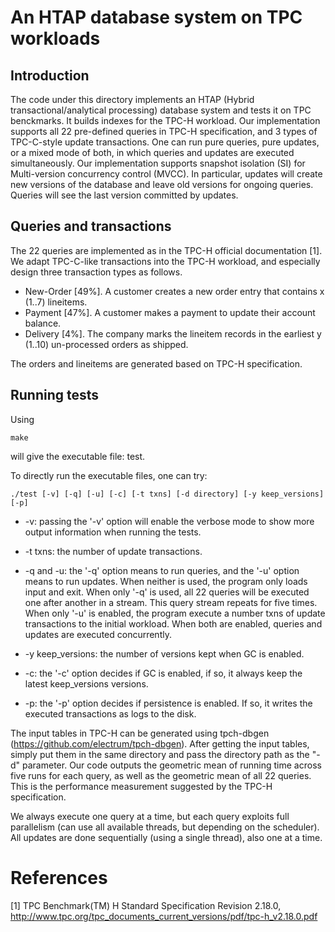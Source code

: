 # An HTAP database system on TPC workloads

## Introduction

The code under this directory implements an HTAP (Hybrid transactional/analytical processing) database system and tests it on TPC benckmarks. It builds indexes for the TPC-H workload. Our implementation supports all 22 pre-defined queries in TPC-H specification, and 3 types of TPC-C-style update transactions. One can run pure queries, pure updates, or a mixed mode of both, in which queries and updates are executed simultaneously. Our implementation supports snapshot isolation (SI) for Multi-version concurrency control (MVCC). In particular, updates will create new versions of the database and leave old versions for ongoing queries. Queries will see the last version committed by updates. 

## Queries and transactions

The 22 queries are implemented as in the TPC-H official documentation [1]. We adapt TPC-C-like transactions into the TPC-H workload, and especially design three transaction types as follows.

* New-Order [49%]. A customer creates a new order entry that contains x (1..7) lineitems.
* Payment [47%]. A customer makes a payment to update their account balance.
* Delivery [4%]. The company marks the lineitem records in the earliest y (1..10) un-processed orders as shipped.

The orders and lineitems are generated based on TPC-H specification. 

## Running tests

Using 

```
make
```

will give the executable file: test.

To directly run the executable files, one can try:

```
./test [-v] [-q] [-u] [-c] [-t txns] [-d directory] [-y keep_versions] [-p]
```

* -v: passing the '-v' option will enable the verbose mode to show more output information when running the tests.

* -t txns: the number of update transactions.

* -q and -u: the '-q' option means to run queries, and the '-u' option means to run updates. When neither is used, the program only loads input and exit. When only '-q' is used, all 22 queries will be executed one after another in a stream. This query stream repeats for five times. When only '-u' is enabled, the program execute a number txns of update transactions to the initial workload. When both are enabled, queries and updates are executed concurrently.

* -y keep_versions: the number of versions kept when GC is enabled.

* -c: the '-c' option decides if GC is enabled, if so, it always keep the latest keep_versions versions.

* -p: the '-p' option decides if persistence is enabled. If so, it writes the executed transactions as logs to the disk. 


The input tables in TPC-H can be generated using tpch-dbgen (https://github.com/electrum/tpch-dbgen). After getting the input tables, simply put them in the same directory and pass the directory path as the "-d" parameter. Our code outputs the geometric mean of running time across five runs for each query, as well as the geometric mean of all 22 queries. This is the performance measurement suggested by the TPC-H specification. 

We always execute one query at a time, but each query exploits full parallelism (can use all available threads, but depending on the scheduler). All updates are done sequentially (using a single thread), also one at a time.


# References

[1] TPC Benchmark(TM) H Standard Specification Revision 2.18.0, http://www.tpc.org/tpc_documents_current_versions/pdf/tpc-h_v2.18.0.pdf



